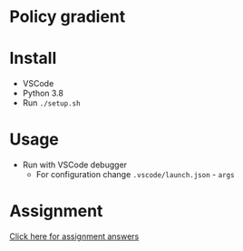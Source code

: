 # Policy gradient

# Install

- VSCode
- Python 3.8
- Run `./setup.sh`

# Usage

- Run with VSCode debugger
  - For configuration change `.vscode/launch.json` - `args`

# Assignment

[Click here for assignment answers](project.md)
